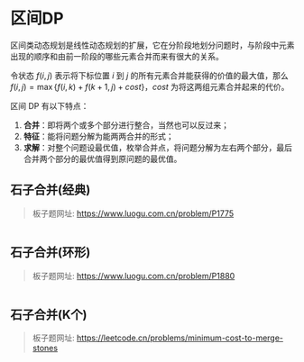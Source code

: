 # 区间DP

区间类动态规划是线性动态规划的扩展，它在分阶段地划分问题时，与阶段中元素出现的顺序和由前一阶段的哪些元素合并而来有很大的关系。

令状态 $f(i,j)$ 表示将下标位置 $i$ 到 $j$ 的所有元素合并能获得的价值的最大值，那么 $f(i,j)=\max\{f(i,k)+f(k+1,j)+cost\}$，$cost$ 为将这两组元素合并起来的代价。

区间 DP 有以下特点：
1. **合并**：即将两个或多个部分进行整合，当然也可以反过来；
2. **特征**：能将问题分解为能两两合并的形式；
3. **求解**：对整个问题设最优值，枚举合并点，将问题分解为左右两个部分，最后合并两个部分的最优值得到原问题的最优值。

## 石子合并(经典)

> 板子题网址: https://www.luogu.com.cn/problem/P1775

```cpp

```

## 石子合并(环形)

> 板子题网址: https://www.luogu.com.cn/problem/P1880

```cpp

```

## 石子合并(K个)

> 板子题网址: https://leetcode.cn/problems/minimum-cost-to-merge-stones

```cpp

```
